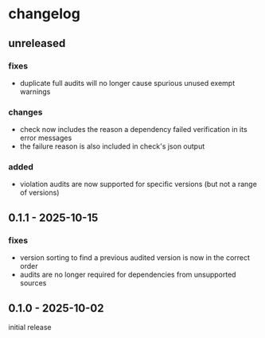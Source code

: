 <!--
SPDX-FileCopyrightText: 2025 xfnw

SPDX-License-Identifier: MPL-2.0
-->

# changelog

## unreleased

### fixes
- duplicate full audits will no longer cause spurious unused exempt
  warnings

### changes
- check now includes the reason a dependency failed verification in
  its error messages
- the failure reason is also included in check's json output

### added
- violation audits are now supported for specific versions (but not a
  range of versions)

## 0.1.1 - 2025-10-15

### fixes
- version sorting to find a previous audited version is now in the
  correct order
- audits are no longer required for dependencies from unsupported
  sources

## 0.1.0 - 2025-10-02
initial release
